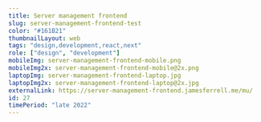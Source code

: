 ```yaml
---
title: Server management frontend
slug: server-management-frontend-test
color: "#161B21"
thumbnailLayout: web
tags: "design,development,react,next"
role: ["design", "development"]
mobileImg: server-management-frontend-mobile.png
mobileImg2x: server-management-frontend-mobile@2x.png
laptopImg: server-management-frontend-laptop.jpg
laptopImg2x: server-management-frontend-laptop@2x.jpg
externalLink: https://server-management-frontend.jamesferrell.me/mu/
id: 27
timePeriod: "late 2022"
---
```

